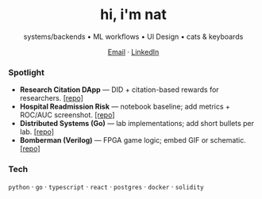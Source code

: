 
<h1 align="center">hi, i'm nat </h1>
<p align="center">systems/backends • ML workflows • UI Design • cats & keyboards</p>

<p align="center">
  <a href="mailto:nh2804@columbia.edu">Email</a> ·
  <a href="https://www.linkedin.com/in/natalie-hughes-aa747a222/">LinkedIn</a> 
</p>

### Spotlight
- **Research Citation DApp** — DID + citation-based rewards for researchers. [[repo]](https://github.com/nh1010/Blockchain-Project)
- **Hospital Readmission Risk** — notebook baseline; add metrics + ROC/AUC screenshot. [[repo]](https://github.com/nh1010/Hospital-Readmission-Risk-)
- **Distributed Systems (Go)** — lab implementations; add short bullets per lab. [[repo]](https://github.com/nh1010/Distributed-Systems)
- **Bomberman (Verilog)** — FPGA game logic; embed GIF or schematic. [[repo]](https://github.com/nh1010/Bomberman-)

### Tech
`python` · `go` · `typescript` · `react` · `postgres` · `docker` · `solidity`
